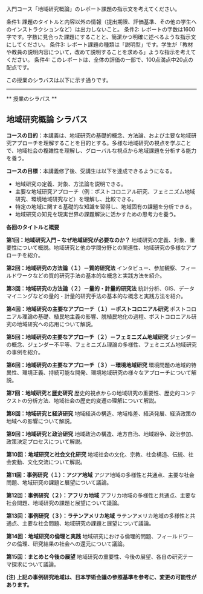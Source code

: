 入門コース「地域研究概論」のレポート課題の指示文を考えてください。

条件1: 課題のタイトルと内容以外の情報（提出期限、評価基準、その他の学生へのインストラクションなど）は出力しないこと。
条件2: レポートの字数は1600字です。字数に見合った課題にすることと、簡潔かつ明確に述べるような指示文にしてください。
条件3: レポート課題の種類は「説明型」です。学生が「教材や教員の説明内容について，改めて説明することを求める」ような指示を考えてください。
条件4: このレポートは、全体の評価の一部で、100点満点中20点の配点です。

この授業のシラバスは以下に示す通りです。

---------------------------------------
** 授業のシラバス **
## 地域研究概論 シラバス

**コースの目的**：本講義は、地域研究の基礎的概念、方法論、および主要な地域研究アプローチを理解することを目的とする。多様な地域研究の視点を学ぶことで、地域社会の複雑性を理解し、グローバルな視点から地域課題を分析する能力を養う。

**コースの目標**：本講義修了後、受講生は以下を達成できるようになる。
* 地域研究の定義、対象、方法論を説明できる。
* 主要な地域研究アプローチ（例：ポストコロニアル研究、フェミニズム地域研究、環境地域研究など）を理解し、比較できる。
* 特定の地域に関する基礎的な知識を習得し、地域固有の課題を分析できる。
* 地域研究の知見を現実世界の課題解決に活かすための思考力を養う。


**各回のタイトルと概要**

**第1回：地域研究入門 – なぜ地域研究が必要なのか？**
地域研究の定義、対象、重要性について概説。地域研究と他の学問分野との関連性、地域研究の多様なアプローチを紹介。

**第2回：地域研究の方法論（１）－質的研究法**
インタビュー、参加観察、フィールドワークなどの質的研究手法の基本的な概念と実践方法を紹介。

**第3回：地域研究の方法論（２）－量的・計量的研究法**
統計分析、GIS、データマイニングなどの量的・計量的研究手法の基本的な概念と実践方法を紹介。

**第4回：地域研究の主要なアプローチ（１）－ポストコロニアル研究**
ポストコロニアル理論の基礎、植民地主義の影響、脱植民地化の過程、ポストコロニアル研究の地域研究への応用について解説。

**第5回：地域研究の主要なアプローチ（２）－フェミニズム地域研究**
ジェンダーの概念、ジェンダー不平等、フェミニズム理論の多様性、フェミニズム地域研究の事例を紹介。

**第6回：地域研究の主要なアプローチ（３）－環境地域研究**
環境問題の地域的特異性、環境正義、持続可能な開発、環境地域研究の様々なアプローチについて解説。

**第7回：地域研究と歴史研究**
歴史的視点からの地域研究の重要性、歴史的コンテクストの分析方法、地域社会の歴史的変遷の理解について解説。

**第8回：地域研究と経済研究**
地域経済の構造、地域格差、経済発展、経済政策の地域への影響について解説。

**第9回：地域研究と政治研究**
地域政治の構造、地方自治、地域紛争、政治参加、政策決定プロセスについて解説。

**第10回：地域研究と社会文化研究**
地域社会の文化、宗教、社会構造、伝統、社会変動、文化交流について解説。

**第11回：事例研究（１）：アジア地域**
アジア地域の多様性と共通点、主要な社会問題、地域研究の課題と展望について議論。

**第12回：事例研究（２）：アフリカ地域**
アフリカ地域の多様性と共通点、主要な社会問題、地域研究の課題と展望について議論。

**第13回：事例研究（３）：ラテンアメリカ地域**
ラテンアメリカ地域の多様性と共通点、主要な社会問題、地域研究の課題と展望について議論。

**第14回：地域研究の倫理と実践**
地域研究における倫理的問題、フィールドワークの倫理、研究結果の社会への還元について議論。

**第15回：まとめと今後の展望**
地域研究の重要性、今後の展望、各自の研究テーマ探求について議論。


**(注) 上記の事例研究地域は、日本学術会議の参照基準を参考に、変更の可能性があります。**
